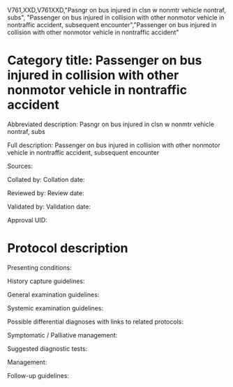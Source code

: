 V761,XXD,V761XXD,"Pasngr on bus injured in clsn w nonmtr vehicle nontraf, subs", "Passenger on bus injured in collision with other nonmotor vehicle in nontraffic accident, subsequent encounter","Passenger on bus injured in collision with other nonmotor vehicle in nontraffic accident"
# Category title: Passenger on bus injured in collision with other nonmotor vehicle in nontraffic accident

Abbreviated description: Pasngr on bus injured in clsn w nonmtr vehicle nontraf, subs

Full description: Passenger on bus injured in collision with other nonmotor vehicle in nontraffic accident, subsequent encounter

Sources:

Collated by:
Collation date:

Reviewed by:
Review date:

Validated by:
Validation date:

Approval UID:

# Protocol description

Presenting conditions:

History capture guidelines:

General examination guidelines:

Systemic examination guidelines:

Possible differential diagnoses with links to related protocols:

Symptomatic / Palliative management:

Suggested diagnostic tests:

Management:

Follow-up guidelines:
